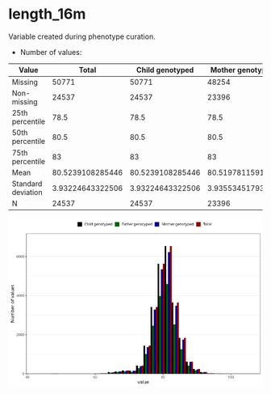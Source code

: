 # length_16m
Variable created during phenotype curation.
- Number of values:

| Value | Total | Child genotyped | Mother genotyped | Father genotyped |
| ----- | ----- | --------------- | ---------------- | ---------------- |
| Missing | 50771 | 50771 | 48254 | 32892 |
| Non-missing | 24537 | 24537 | 23396 | 17192 |
| 25th percentile | 78.5 | 78.5 | 78.5 | 78.5 |
| 50th percentile | 80.5 | 80.5 | 80.5 | 80.5 |
| 75th percentile | 83 | 83 | 83 | 83 |
| Mean | 80.5239108285446 | 80.5239108285446 | 80.5197811591725 | 80.512366216845 |
| Standard deviation | 3.93224643322506 | 3.93224643322506 | 3.93553451793375 | 3.89791278718024 |
| N | 24537 | 24537 | 23396 | 17192 |



![](length_16m_n.png)



